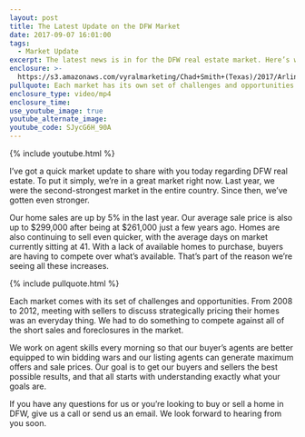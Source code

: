 ```yaml
---
layout: post
title: The Latest Update on the DFW Market
date: 2017-09-07 16:01:00
tags:
  - Market Update
excerpt: The latest news is in for the DFW real estate market. Here’s what it says.
enclosure: >-
  https://s3.amazonaws.com/vyralmarketing/Chad+Smith+(Texas)/2017/Arlington+Real+Estate+Agent-+The+Latest+Update+on+the+DFW+Market+(1).mp4
pullquote: Each market has its own set of challenges and opportunities.
enclosure_type: video/mp4
enclosure_time:
use_youtube_image: true
youtube_alternate_image:
youtube_code: SJycG6H_90A
---
```



{% include youtube.html %}

I’ve got a quick market update to share with you today regarding DFW real estate. To put it simply, we’re in a great market right now. Last year, we were the second-strongest market in the entire country. Since then, we’ve gotten even stronger.

Our home sales are up by 5% in the last year. Our average sale price is also up to $299,000 after being at $261,000 just a few years ago. Homes are also continuing to sell even quicker, with the average days on market currently sitting at 41. With a lack of available homes to purchase, buyers are having to compete over what’s available. That’s part of the reason we’re seeing all these increases.

{% include pullquote.html %}

Each market comes with its set of challenges and opportunities. From 2008 to 2012, meeting with sellers to discuss strategically pricing their homes was an everyday thing. We had to do something to compete against all of the short sales and foreclosures in the market.

We work on agent skills every morning so that our buyer’s agents are better equipped to win bidding wars and our listing agents can generate maximum offers and sale prices. Our goal is to get our buyers and sellers the best possible results, and that all starts with understanding exactly what your goals are.

If you have any questions for us or you’re looking to buy or sell a home in DFW, give us a call or send us an email. We look forward to hearing from you soon.